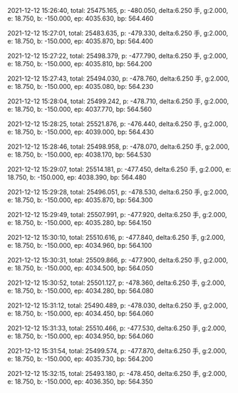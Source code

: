2021-12-12 15:26:40, total: 25475.165, p: -480.050, delta:6.250 手, g:2.000, e: 18.750, b: -150.000, ep: 4035.630, bp: 564.460

2021-12-12 15:27:01, total: 25483.635, p: -479.330, delta:6.250 手, g:2.000, e: 18.750, b: -150.000, ep: 4035.870, bp: 564.400

2021-12-12 15:27:22, total: 25498.379, p: -477.790, delta:6.250 手, g:2.000, e: 18.750, b: -150.000, ep: 4035.810, bp: 564.200

2021-12-12 15:27:43, total: 25494.030, p: -478.760, delta:6.250 手, g:2.000, e: 18.750, b: -150.000, ep: 4035.080, bp: 564.230

2021-12-12 15:28:04, total: 25499.242, p: -478.710, delta:6.250 手, g:2.000, e: 18.750, b: -150.000, ep: 4037.770, bp: 564.560

2021-12-12 15:28:25, total: 25521.876, p: -476.440, delta:6.250 手, g:2.000, e: 18.750, b: -150.000, ep: 4039.000, bp: 564.430

2021-12-12 15:28:46, total: 25498.958, p: -478.070, delta:6.250 手, g:2.000, e: 18.750, b: -150.000, ep: 4038.170, bp: 564.530

2021-12-12 15:29:07, total: 25514.181, p: -477.450, delta:6.250 手, g:2.000, e: 18.750, b: -150.000, ep: 4038.390, bp: 564.480

2021-12-12 15:29:28, total: 25496.051, p: -478.530, delta:6.250 手, g:2.000, e: 18.750, b: -150.000, ep: 4035.870, bp: 564.300

2021-12-12 15:29:49, total: 25507.991, p: -477.920, delta:6.250 手, g:2.000, e: 18.750, b: -150.000, ep: 4035.280, bp: 564.150

2021-12-12 15:30:10, total: 25510.616, p: -477.840, delta:6.250 手, g:2.000, e: 18.750, b: -150.000, ep: 4034.960, bp: 564.100

2021-12-12 15:30:31, total: 25509.866, p: -477.900, delta:6.250 手, g:2.000, e: 18.750, b: -150.000, ep: 4034.500, bp: 564.050

2021-12-12 15:30:52, total: 25501.127, p: -478.360, delta:6.250 手, g:2.000, e: 18.750, b: -150.000, ep: 4034.280, bp: 564.080

2021-12-12 15:31:12, total: 25490.489, p: -478.030, delta:6.250 手, g:2.000, e: 18.750, b: -150.000, ep: 4034.450, bp: 564.060

2021-12-12 15:31:33, total: 25510.466, p: -477.530, delta:6.250 手, g:2.000, e: 18.750, b: -150.000, ep: 4034.950, bp: 564.060

2021-12-12 15:31:54, total: 25499.574, p: -477.870, delta:6.250 手, g:2.000, e: 18.750, b: -150.000, ep: 4035.730, bp: 564.200

2021-12-12 15:32:15, total: 25493.180, p: -478.450, delta:6.250 手, g:2.000, e: 18.750, b: -150.000, ep: 4036.350, bp: 564.350